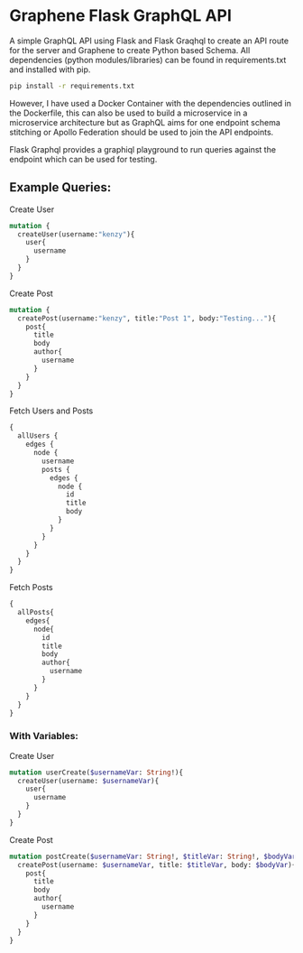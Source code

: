 # Graphene Flask GraphQL API

A simple GraphQL API using Flask and Flask Graqhql to create an API route for the server and Graphene to create Python based Schema. All dependencies (python modules/libraries) can be found in requirements.txt and installed with pip. 
```bash
pip install -r requirements.txt
```
However, I have used a Docker Container with the dependencies outlined in the Dockerfile, this can also be used to build a microservice in a microservice architecture but as GraphQL aims for one endpoint schema stitching or Apollo Federation should be used to join the API endpoints.

Flask Graphql provides a graphiql playground to run queries against the endpoint which can be used for testing.

## Example Queries:

Create User
```graphql
mutation {
  createUser(username:"kenzy"){
    user{
      username
    }
  }
}
```
Create Post
```graphql
mutation {
  createPost(username:"kenzy", title:"Post 1", body:"Testing..."){
    post{
      title
      body
      author{
        username
      }
    }
  }
}
```
Fetch Users and Posts
```graphql
{
  allUsers {
    edges {
      node {
        username
        posts {
          edges {
            node {
              id
              title
              body
            }
          }
        }
      }
    }
  }
}
```
Fetch Posts
```graphql
{
  allPosts{
    edges{
      node{
        id
        title
        body
        author{
          username
        }
      }
    }
  }
}
```
### With Variables:

Create User
```graphql
mutation userCreate($usernameVar: String!){
  createUser(username: $usernameVar){
    user{
      username
    }
  }
}
```
Create Post
```graphql
mutation postCreate($usernameVar: String!, $titleVar: String!, $bodyVar: String!){
  createPost(username: $usernameVar, title: $titleVar, body: $bodyVar){
    post{
      title
      body
      author{
        username
      }
    }
  }
}
```